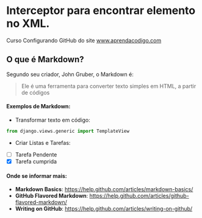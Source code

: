 # Interceptor para encontrar elemento no XML.
Curso Configurando GitHub do site www.aprendacodigo.com

## O que é Markdown?
Segundo seu criador, John Gruber, o Markdown é:
> Ele é uma ferramenta para converter texto simples em HTML, a partir de códigos

#### Exemplos de Markdown:

- Transformar texto em código:

```python
from django.views.generic import TemplateView
```
- Criar Listas e Tarefas:

- [ ] Tarefa Pendente
- [x] Tarefa cumprida
 
#### Onde se informar mais:

- **Markdown Basics**: https://help.github.com/articles/markdown-basics/
- **GitHub Flavored Markdown**: https://help.github.com/articles/github-flavored-markdown/
- **Writing on GitHub**: https://help.github.com/articles/writing-on-github/